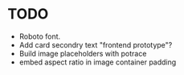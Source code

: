 # TODO 
- Roboto font.
- Add card secondry text "frontend prototype"?
- Build image placeholders with potrace
- embed aspect ratio in image container padding
